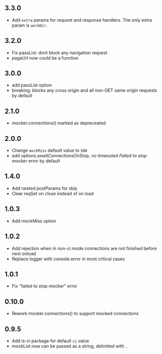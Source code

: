 ## 3.3.0

- Add `extra` params for request and response handlers. The only extra param is `workDir`.

## 3.2.0

- Fix passList: dont block any navigation request
- pageUrl now could be a function

## 3.0.0

- add passList option
- breaking: blocks any cross origin and all non-GET same origin requests by default

## 2.1.0

- mocker.connections() marked as depreceated

## 2.0.0

- Change `mockMiss` default value to `500`
- add options.awaitConnectionsOnStop, no timeouted _Failed to stop mocker_ error by default

## 1.4.0

- Add nested postParams for skip
- Clear reqSet on close instead of on load

## 1.0.3
- Add mockMiss option

## 1.0.2
- Add rejection when in non-ci mode connections are not finished before next onload
- Replace logger with console.error in most critical cases

## 1.0.1
- Fix "failed to stop mocker" error

## 0.10.0

- Rework mocker.connections() to support mocked connections

## 0.9.5

- Add is-ci package for default `ci` value
- mockList now can be passed as a string, delimited with `,`
